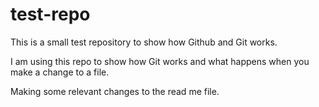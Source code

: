 # test-repo
This is a small test repository to show how Github and Git works.

I am using this repo to show how Git works and what happens when you make a change to a file.

Making some relevant changes to the read me file.